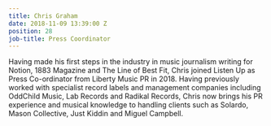 ```yaml
---
title: Chris Graham
date: 2018-11-09 13:39:00 Z
position: 28
job-title: Press Coordinator
---
```


Having made his first steps in the industry in music journalism writing for Notion, 1883 Magazine and The Line of Best Fit, Chris joined Listen Up as Press Co-ordinator from Liberty Music PR in 2018. Having previously worked with specialist record labels and management companies including OddChild Music, Lab Records and Radikal Records, Chris now brings his PR experience and musical knowledge to handling clients such as Solardo, Mason Collective, Just Kiddin and Miguel Campbell.